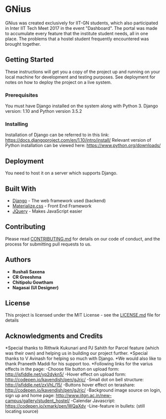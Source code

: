 # GNius

GNius was created exclusively for IIT-GN students, which also participated in Inter IIT Tech Meet 2017 in the event "Dashboard".
The portal was made to accumulate every feature that the institute student needs, all in one place. 
The problems that a hostel student frequently encountered was brought together.
## Getting Started

These instructions will get you a copy of the project up and running on your local machine for development and testing purposes. See deployment for notes on how to deploy the project on a live system.

### Prerequisites

You must have Django installed on the system along with Python 3. Django version: 1.10 and Python version 3.5.2

### Installing

Installation of Django can be referred to in this link: https://docs.djangoproject.com/en/1.10/intro/install/
Relevant version of Python installation can be viewed here: https://www.python.org/downloads/



## Deployment

You need to host it on a server which supports Django.

## Built With

* [Django](https://www.djangoproject.com/start/overview/) - The web framework used (backend)
* [Materialize.css](http://materializecss.com/) - Front End Framework
* [JQuery](https://jquery.com/) - Makes JavaScript easier

## Contributing

Please read [CONTRIBUTING.md](https://gist.github.com/PurpleBooth/b24679402957c63ec426) for details on our code of conduct, and the process for submitting pull requests to us.


## Authors

* **Rushali Saxena**
* **CR Greeshma**
* **Chitipolu Gowtham**
* **Nagasai (UI Designer)**

## License

This project is licensed under the MIT License - see the [LICENSE.md](LICENSE.md) file for details

## Acknowledgments and Credits

*Special thanks to Rithwik Kukunari and PJ Sahith for Parcel feature (which was their own) and helping us in building our project further.
*Special thanks to V Avinash for helping so much with Django. 
*We would also like to thank Praneeth Maddi for his support too.
*Following links for the varius effects in the page:
-Choose file button on upload form: http://jsfiddle.net/yp2dykn5/
-Hover effect on upload form: http://codepen.io/kavendish/pen/gJric/
-Small dot on bell structure: http://jsfiddle.net/zxVhL/15/
-Buttons hover effect on terashare: http://codepen.io/kavendish/pen/gJric/
-Background image source on login, sign up and home page: http://www.iitgn.ac.in/new-campus/gallery/student_hostel/
-Calendar Javascript: https://codepen.io/xmark/pen/WQaXdv
-Line-feature in bullets: (still locating source)








